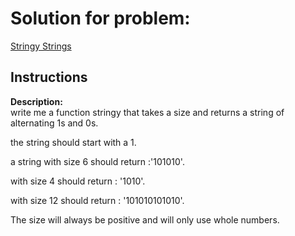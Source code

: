 # Solution for problem:

[Stringy Strings](https://www.codewars.com/kata/563b74ddd19a3ad462000054)

## Instructions

**Description:**  
write me a function stringy that takes a size and returns a string of alternating 1s and 0s.

the string should start with a 1.

a string with size 6 should return :'101010'.

with size 4 should return : '1010'.

with size 12 should return : '101010101010'.

The size will always be positive and will only use whole numbers.
